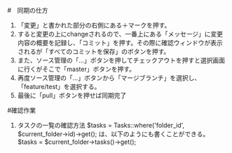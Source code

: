#　同期の仕方

1. 「変更」と書かれた部分の右側にある＋マークを押す。
2. すると変更の上にchangeされるので、一番上にある「メッセージ」に変更内容の概要を記録し、「コミット」を押す。その際に確認ウィンドウが表示されるが「すべてのコミットを保存」のボタンを押す。
3. また、ソース管理の「…」ボタンを押してチェックアウトを押すと選択画面に行くがそこで「master」ボタンを押す。
4. 再度ソース管理の「…」ボタンから「マージブランチ」を選択し、「feature/test」を選択する。
5. 最後に「pull」ボタンを押せば同期完了



#確認作業
1. タスクの一覧の確認方法
$tasks = Tasks::where('folder_id', $current_folder->id)->get();
は、以下のようにも書くことができる。
$tasks = $current_folder->tasks()->get();
